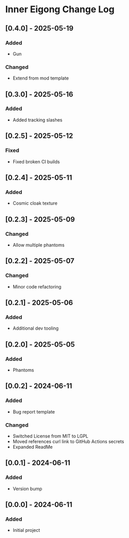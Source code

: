 # Inner Eigong Change Log

## [0.4.0] - 2025-05-19

### Added

- Gun

### Changed

- Extend from mod template

## [0.3.0] - 2025-05-16

### Added

- Added tracking slashes

## [0.2.5] - 2025-05-12

### Fixed

- Fixed broken CI builds

## [0.2.4] - 2025-05-11

### Added

- Cosmic cloak texture

## [0.2.3] - 2025-05-09

### Changed

- Allow multiple phantoms

## [0.2.2] - 2025-05-07

### Changed

- Minor code refactoring

## [0.2.1] - 2025-05-06

### Added

- Additional dev tooling

## [0.2.0] - 2025-05-05

### Added

- Phantoms

## [0.0.2] - 2024-06-11

### Added

- Bug report template

### Changed

- Switched License from MIT to LGPL
- Moved references curl link to GitHub Actions secrets
- Expanded ReadMe

## [0.0.1] - 2024-06-11

### Added

- Version bump

## [0.0.0] - 2024-06-11

### Added

- Initial project
